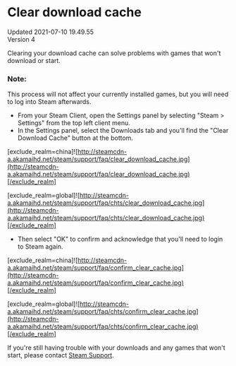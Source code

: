 # Clear download cache
Updated 2021-07-10 19.49.55  
Version 4  

Clearing your download cache can solve problems with games that won't download or start.  
  
  ### Note:
This process will not affect your currently installed games, but you will need to log into Steam afterwards.  
* From your Steam Client, open the Settings panel by selecting "Steam > Settings" from the top left client menu.
* In the Settings panel, select the Downloads tab and you'll find the "Clear Download Cache" button at the bottom.  
  
[exclude_realm=china]![http://steamcdn-a.akamaihd.net/steam/support/faq/clear_download_cache.jpg](http://steamcdn-a.akamaihd.net/steam/support/faq/clear_download_cache.jpg)[/exclude_realm]  
  
[exclude_realm=global]![http://steamcdn-a.akamaihd.net/steam/support/faq/chts/clear_download_cache.jpg](http://steamcdn-a.akamaihd.net/steam/support/faq/chts/clear_download_cache.jpg)[/exclude_realm]
* Then select "OK" to confirm and acknowledge that you'll need to login to Steam again.  
  
[exclude_realm=china]![http://steamcdn-a.akamaihd.net/steam/support/faq/confirm_clear_cache.jpg](http://steamcdn-a.akamaihd.net/steam/support/faq/confirm_clear_cache.jpg)[/exclude_realm]  
  
[exclude_realm=global]![http://steamcdn-a.akamaihd.net/steam/support/faq/chts/confirm_clear_cache.jpg](http://steamcdn-a.akamaihd.net/steam/support/faq/chts/confirm_clear_cache.jpg)[/exclude_realm]
  
If you're still having trouble with your downloads and any games that won't start, please contact [Steam Support](https://help.steampowered.com/).